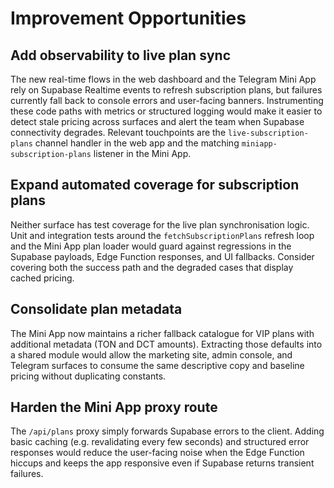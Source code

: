# Improvement Opportunities

## Add observability to live plan sync

The new real-time flows in the web dashboard and the Telegram Mini App rely on
Supabase Realtime events to refresh subscription plans, but failures currently
fall back to console errors and user-facing banners. Instrumenting these code
paths with metrics or structured logging would make it easier to detect stale
pricing across surfaces and alert the team when Supabase connectivity degrades.
Relevant touchpoints are the `live-subscription-plans` channel handler in the
web app and the matching `miniapp-subscription-plans` listener in the Mini App.

## Expand automated coverage for subscription plans

Neither surface has test coverage for the live plan synchronisation logic. Unit
and integration tests around the `fetchSubscriptionPlans` refresh loop and the
Mini App plan loader would guard against regressions in the Supabase payloads,
Edge Function responses, and UI fallbacks. Consider covering both the success
path and the degraded cases that display cached pricing.

## Consolidate plan metadata

The Mini App now maintains a richer fallback catalogue for VIP plans with
additional metadata (TON and DCT amounts). Extracting those defaults into a
shared module would allow the marketing site, admin console, and Telegram
surfaces to consume the same descriptive copy and baseline pricing without
duplicating constants.

## Harden the Mini App proxy route

The `/api/plans` proxy simply forwards Supabase errors to the client. Adding
basic caching (e.g. revalidating every few seconds) and structured error
responses would reduce the user-facing noise when the Edge Function hiccups and
keeps the app responsive even if Supabase returns transient failures.
